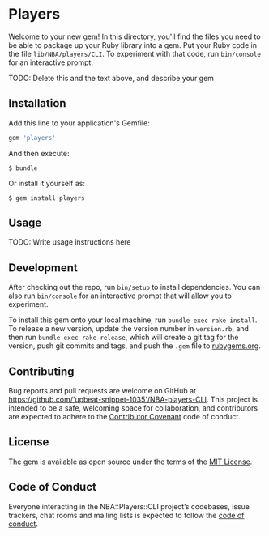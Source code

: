 # Players

Welcome to your new gem! In this directory, you'll find the files you need to be able to package up your Ruby library into a gem. Put your Ruby code in the file `lib/NBA/players/CLI`. To experiment with that code, run `bin/console` for an interactive prompt.

TODO: Delete this and the text above, and describe your gem

## Installation

Add this line to your application's Gemfile:

```ruby
gem 'players'
```

And then execute:

    $ bundle

Or install it yourself as:

    $ gem install players

## Usage

TODO: Write usage instructions here

## Development

After checking out the repo, run `bin/setup` to install dependencies. You can also run `bin/console` for an interactive prompt that will allow you to experiment.

To install this gem onto your local machine, run `bundle exec rake install`. To release a new version, update the version number in `version.rb`, and then run `bundle exec rake release`, which will create a git tag for the version, push git commits and tags, and push the `.gem` file to [rubygems.org](https://rubygems.org).

## Contributing

Bug reports and pull requests are welcome on GitHub at https://github.com/'upbeat-snippet-1035'/NBA-players-CLI. This project is intended to be a safe, welcoming space for collaboration, and contributors are expected to adhere to the [Contributor Covenant](http://contributor-covenant.org) code of conduct.

## License

The gem is available as open source under the terms of the [MIT License](https://opensource.org/licenses/MIT).

## Code of Conduct

Everyone interacting in the NBA::Players::CLI project’s codebases, issue trackers, chat rooms and mailing lists is expected to follow the [code of conduct](https://github.com/'upbeat-snippet-1035'/NBA-players-CLI/blob/master/CODE_OF_CONDUCT.md).
